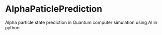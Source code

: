 # AlphaPaticlePrediction
Alpha particle state prediction in Quantum computer simulation using AI in python
